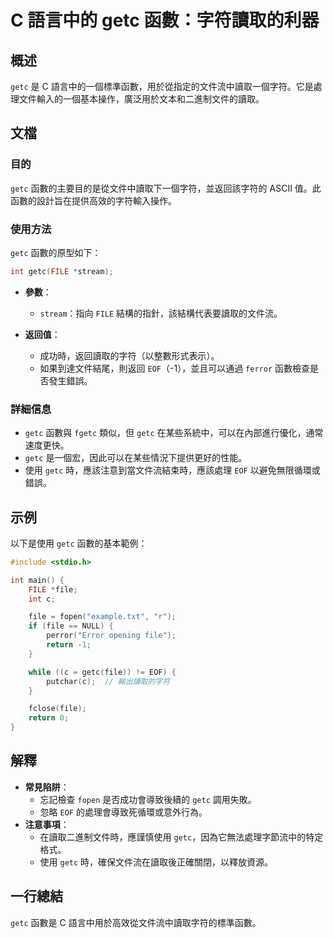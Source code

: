 <!--
Meta Description: # C 語言中的 getc 函數：字符讀取的利器 ## 概述 `getc` 是 C 語言中的一個標準函數，用於從指定的文件流中讀取一個字符。它是處理文件輸入的一個基本操作，廣泛用於文本和二進制文件的讀取。 ## 文檔 ### 目的 `getc` 函數的主要目的是從文件中讀取下一個字符，並返回該字符的...
Meta Keywords: getc, file, eof, int, stream
-->

# C 語言中的 getc 函數：字符讀取的利器

## 概述
`getc` 是 C 語言中的一個標準函數，用於從指定的文件流中讀取一個字符。它是處理文件輸入的一個基本操作，廣泛用於文本和二進制文件的讀取。

## 文檔
### 目的
`getc` 函數的主要目的是從文件中讀取下一個字符，並返回該字符的 ASCII 值。此函數的設計旨在提供高效的字符輸入操作。

### 使用方法
`getc` 函數的原型如下：
```c
int getc(FILE *stream);
```

- **參數**：
  - `stream`：指向 `FILE` 結構的指針，該結構代表要讀取的文件流。

- **返回值**：
  - 成功時，返回讀取的字符（以整數形式表示）。
  - 如果到達文件結尾，則返回 `EOF`（-1），並且可以通過 `ferror` 函數檢查是否發生錯誤。

### 詳細信息
- `getc` 函數與 `fgetc` 類似，但 `getc` 在某些系統中，可以在內部進行優化，通常速度更快。
- `getc` 是一個宏，因此可以在某些情況下提供更好的性能。
- 使用 `getc` 時，應該注意到當文件流結束時，應該處理 `EOF` 以避免無限循環或錯誤。

## 示例
以下是使用 `getc` 函數的基本範例：

```c
#include <stdio.h>

int main() {
    FILE *file;
    int c;

    file = fopen("example.txt", "r");
    if (file == NULL) {
        perror("Error opening file");
        return -1;
    }

    while ((c = getc(file)) != EOF) {
        putchar(c);  // 輸出讀取的字符
    }

    fclose(file);
    return 0;
}
```

## 解釋
- **常見陷阱**：
  - 忘記檢查 `fopen` 是否成功會導致後續的 `getc` 調用失敗。
  - 忽略 `EOF` 的處理會導致死循環或意外行為。
- **注意事項**：
  - 在讀取二進制文件時，應謹慎使用 `getc`，因為它無法處理字節流中的特定格式。
  - 使用 `getc` 時，確保文件流在讀取後正確關閉，以釋放資源。

## 一行總結
`getc` 函數是 C 語言中用於高效從文件流中讀取字符的標準函數。